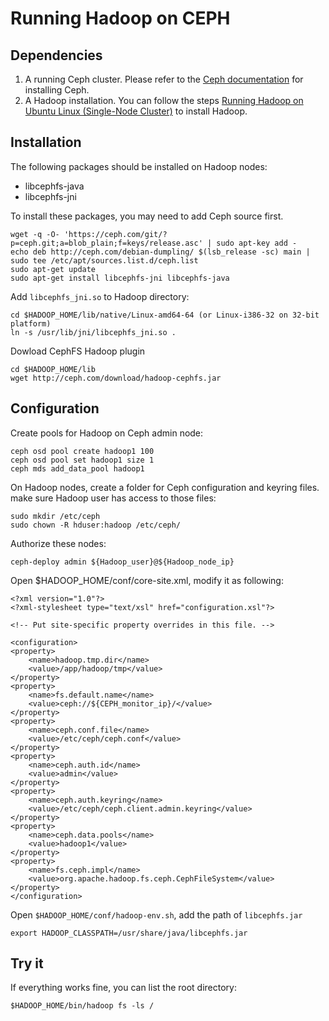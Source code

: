 # Running Hadoop on CEPH

## Dependencies 
1. A running Ceph cluster. Please refer to the [Ceph documentation](http://ceph.com/docs/master/rados/deployment/) for installing Ceph.
2. A Hadoop installation. You can follow the steps [Running Hadoop on Ubuntu Linux (Single-Node Cluster)](http://www.michael-noll.com/tutorials/running-hadoop-on-ubuntu-linux-single-node-cluster/) to install Hadoop.

## Installation
The following packages should be installed on Hadoop nodes:

* libcephfs-java
* libcephfs-jni

To install these packages, you may need to add Ceph source first.

    wget -q -O- 'https://ceph.com/git/?p=ceph.git;a=blob_plain;f=keys/release.asc' | sudo apt-key add -
    echo deb http://ceph.com/debian-dumpling/ $(lsb_release -sc) main | sudo tee /etc/apt/sources.list.d/ceph.list
    sudo apt-get update
    sudo apt-get install libcephfs-jni libcephfs-java

Add `libcephfs_jni.so` to Hadoop directory:

    cd $HADOOP_HOME/lib/native/Linux-amd64-64 (or Linux-i386-32 on 32-bit platform)
    ln -s /usr/lib/jni/libcephfs_jni.so .

Dowload CephFS Hadoop plugin

    cd $HADOOP_HOME/lib
    wget http://ceph.com/download/hadoop-cephfs.jar

## Configuration
Create pools for Hadoop on Ceph admin node:

    ceph osd pool create hadoop1 100
    ceph osd pool set hadoop1 size 1 
    ceph mds add_data_pool hadoop1

On Hadoop nodes, create a folder for Ceph configuration and keyring files. make sure Hadoop user has access to those files:

    sudo mkdir /etc/ceph
    sudo chown -R hduser:hadoop /etc/ceph/

Authorize these nodes:

    ceph-deploy admin ${Hadoop_user}@${Hadoop_node_ip}


Open $HADOOP_HOME/conf/core-site.xml, modify it as following:

    <?xml version="1.0"?>
    <?xml-stylesheet type="text/xsl" href="configuration.xsl"?>
    
    <!-- Put site-specific property overrides in this file. -->
    
    <configuration>
    <property>
        <name>hadoop.tmp.dir</name>
        <value>/app/hadoop/tmp</value>
    </property>
    <property>
        <name>fs.default.name</name>
        <value>ceph://${CEPH_monitor_ip}/</value>
    </property>
    <property>
        <name>ceph.conf.file</name>
        <value>/etc/ceph/ceph.conf</value>
    </property>
    <property>
        <name>ceph.auth.id</name>
        <value>admin</value>
    </property>
    <property>
        <name>ceph.auth.keyring</name>
        <value>/etc/ceph/ceph.client.admin.keyring</value>
    </property>
    <property>
        <name>ceph.data.pools</name>
        <value>hadoop1</value>
    </property>
    <property>
        <name>fs.ceph.impl</name>
        <value>org.apache.hadoop.fs.ceph.CephFileSystem</value>
    </property>
    </configuration>

Open `$HADOOP_HOME/conf/hadoop-env.sh`, add the path of `libcephfs.jar`

    export HADOOP_CLASSPATH=/usr/share/java/libcephfs.jar

## Try it
If everything works fine, you can list the root directory:

    $HADOOP_HOME/bin/hadoop fs -ls /
